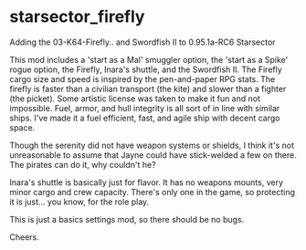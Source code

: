# starsector_firefly
Adding the 03-K64-Firefly.. and Swordfish II to 0.95.1a-RC6 Starsector 

This mod includes a 'start as a Mal' smuggler option, the 'start as a Spike' rogue option, the Firefly, Inara's shuttle, and the Swordfish II.
The Firefly cargo size and speed is inspired by the pen-and-paper RPG stats. The firefly is faster than a civilian transport (the kite) and slower than a fighter (the picket). Some artistic license was taken to make it fun and not impossible. Fuel, armor, and hull integrity is all sort of in line with similar ships. 
I've made it a fuel efficient, fast, and agile ship with decent cargo space.

Though the serenity did not have weapon systems or shields, I think it's not unreasonable to assume that Jayne could have stick-welded a few on there. The pirates can do it, why couldn't he?

Inara's shuttle is basically just for flavor. It has no weapons mounts, very minor cargo and crew capacity. There's only one in the game, so protecting it is just... you know, for the role play.

This is just a basics settings mod, so there should be no bugs.

Cheers.
